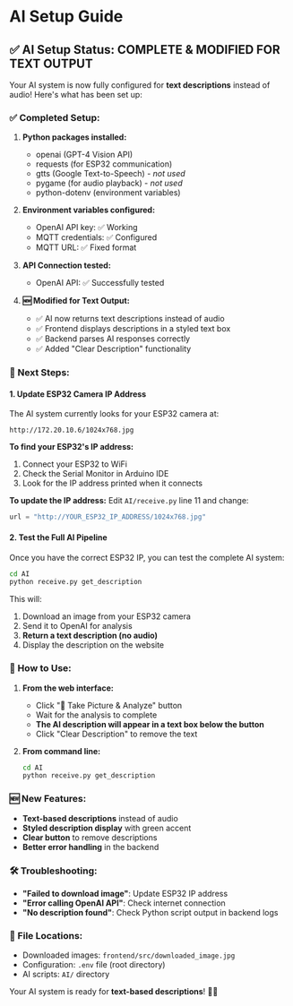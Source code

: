 # AI Setup Guide

## ✅ AI Setup Status: COMPLETE & MODIFIED FOR TEXT OUTPUT

Your AI system is now fully configured for **text descriptions** instead of audio! Here's what has been set up:

### ✅ Completed Setup:
1. **Python packages installed:**
   - openai (GPT-4 Vision API)
   - requests (for ESP32 communication)
   - gtts (Google Text-to-Speech) - *not used*
   - pygame (for audio playback) - *not used*
   - python-dotenv (environment variables)

2. **Environment variables configured:**
   - OpenAI API key: ✅ Working
   - MQTT credentials: ✅ Configured
   - MQTT URL: ✅ Fixed format

3. **API Connection tested:**
   - OpenAI API: ✅ Successfully tested

4. **🆕 Modified for Text Output:**
   - ✅ AI now returns text descriptions instead of audio
   - ✅ Frontend displays descriptions in a styled text box
   - ✅ Backend parses AI responses correctly
   - ✅ Added "Clear Description" functionality

### 🔧 Next Steps:

#### 1. Update ESP32 Camera IP Address
The AI system currently looks for your ESP32 camera at:
```
http://172.20.10.6/1024x768.jpg
```

**To find your ESP32's IP address:**
1. Connect your ESP32 to WiFi
2. Check the Serial Monitor in Arduino IDE
3. Look for the IP address printed when it connects

**To update the IP address:**
Edit `AI/receive.py` line 11 and change:
```python
url = "http://YOUR_ESP32_IP_ADDRESS/1024x768.jpg"
```

#### 2. Test the Full AI Pipeline

Once you have the correct ESP32 IP, you can test the complete AI system:

```bash
cd AI
python receive.py get_description
```

This will:
1. Download an image from your ESP32 camera
2. Send it to OpenAI for analysis
3. **Return a text description (no audio)**
4. Display the description on the website

### 🎯 How to Use:

1. **From the web interface:**
   - Click "📸 Take Picture & Analyze" button
   - Wait for the analysis to complete
   - **The AI description will appear in a text box below the button**
   - Click "Clear Description" to remove the text

2. **From command line:**
   ```bash
   cd AI
   python receive.py get_description
   ```

### 🆕 New Features:
- **Text-based descriptions** instead of audio
- **Styled description display** with green accent
- **Clear button** to remove descriptions
- **Better error handling** in the backend

### 🛠️ Troubleshooting:

- **"Failed to download image"**: Update ESP32 IP address
- **"Error calling OpenAI API"**: Check internet connection
- **"No description found"**: Check Python script output in backend logs

### 📁 File Locations:
- Downloaded images: `frontend/src/downloaded_image.jpg`
- Configuration: `.env` file (root directory)
- AI scripts: `AI/` directory

Your AI system is ready for **text-based descriptions**! 🚀📝
